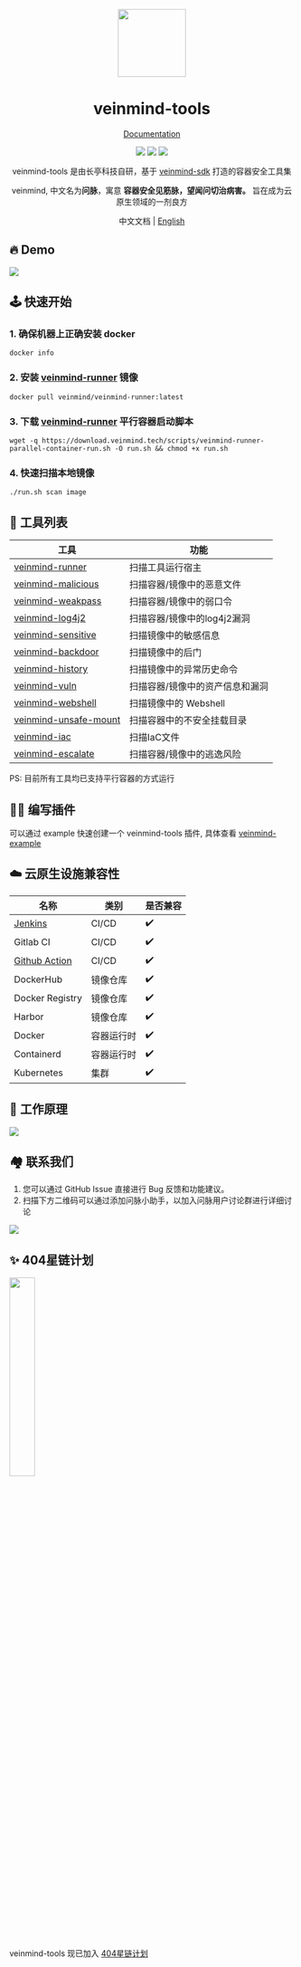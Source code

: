 <p align="center">
  <img src="https://dinfinite.oss-cn-beijing.aliyuncs.com/image/20220428154824.png" width="120">
</p>
<h1 align="center"> veinmind-tools </h1>
<p align="center">
  <a href="https://veinmind.chaitin.com/docs/">Documentation</a> 
</p>

<p align="center">
<img src="https://img.shields.io/github/v/release/chaitin/veinmind-tools.svg" />
<img src="https://img.shields.io/github/release-date/chaitin/veinmind-tools.svg?color=blue&label=update" />
<img src="https://img.shields.io/badge/go report-A+-brightgreen.svg" />

<p align="center"> veinmind-tools 是由长亭科技自研，基于 <a href="https://github.com/chaitin/libveinmind">veinmind-sdk</a> 打造的容器安全工具集 </p>
<p align="center"> veinmind, 中文名为<b>问脉</b>，寓意 <b>容器安全见筋脉，望闻问切治病害。</b> 旨在成为云原生领域的一剂良方 </p>
</p>
<p align="center"> 中文文档 | <a href="README.en.md">English</a> </p>

## 🔥 Demo
![](https://dinfinite.oss-cn-beijing.aliyuncs.com/image/20220415144819.gif)

## 🕹️ 快速开始
### 1. 确保机器上正确安装 docker
```
docker info
```
### 2. 安装 [veinmind-runner](https://github.com/chaitin/veinmind-tools/tree/master/veinmind-runner) 镜像
```
docker pull veinmind/veinmind-runner:latest
```
### 3. 下载 [veinmind-runner](https://github.com/chaitin/veinmind-tools/tree/master/veinmind-runner) 平行容器启动脚本
```
wget -q https://download.veinmind.tech/scripts/veinmind-runner-parallel-container-run.sh -O run.sh && chmod +x run.sh
```
### 4. 快速扫描本地镜像
```
./run.sh scan image
```


## 🔨 工具列表

| 工具                                                        | 功能                | 
|-----------------------------------------------------------|-------------------|
| [veinmind-runner](veinmind-runner/README.md)              | 扫描工具运行宿主          |
| [veinmind-malicious](plugins/go/veinmind-malicious)       | 扫描容器/镜像中的恶意文件     |
| [veinmind-weakpass](plugins/go/veinmind-weakpass)         | 扫描容器/镜像中的弱口令      |
| [veinmind-log4j2](plugins/go/veinmind-log4j2)             | 扫描容器/镜像中的log4j2漏洞 |
| [veinmind-sensitive](plugins/python/veinmind-sensitive)   | 扫描镜像中的敏感信息        |
| [veinmind-backdoor](plugins/python/veinmind-backdoor)     | 扫描镜像中的后门          |
| [veinmind-history](plugins/python/veinmind-history)       | 扫描镜像中的异常历史命令      |
| [veinmind-vuln](plugins/go/veinmind-vuln)                 | 扫描容器/镜像中的资产信息和漏洞  |
| [veinmind-webshell](plugins/go/veinmind-webshell)         | 扫描镜像中的 Webshell   |
| [veinmind-unsafe-mount](plugins/go/veinmind-unsafe-mount) | 扫描容器中的不安全挂载目录     |
| [veinmind-iac](plugins/go/veinmind-iac)                   | 扫描IaC文件           |
| [veinmind-escalate](plugins/go/veinmind-escalate)         | 扫描容器/镜像中的逃逸风险     |
    
PS: 目前所有工具均已支持平行容器的方式运行

## 🧑‍💻 编写插件

可以通过 example 快速创建一个 veinmind-tools 插件, 具体查看 [veinmind-example](example/)  

## ☁️ 云原生设施兼容性
| 名称                                                          | 类别    | 是否兼容 |
|-------------------------------------------------------------|-------|------|
| [Jenkins](https://github.com/chaitin/veinmind-jenkins)      | CI/CD | ✔️   |
| Gitlab CI                                                   | CI/CD | ✔️   |
| [Github Action](https://github.com/chaitin/veinmind-action) | CI/CD | ✔️   |
| DockerHub                                                   | 镜像仓库  | ✔️   |
| Docker Registry                                             | 镜像仓库  | ✔️   |
| Harbor                                                      | 镜像仓库  | ✔️   |
| Docker                                                      | 容器运行时 | ✔️   |
| Containerd                                                  | 容器运行时 | ✔️   |
| Kubernetes                                                  | 集群    | ✔️   |

## 🛴 工作原理
![](docs/architecture.png)

## 🏘️ 联系我们
1. 您可以通过 GitHub Issue 直接进行 Bug 反馈和功能建议。
2. 扫描下方二维码可以通过添加问脉小助手，以加入问脉用户讨论群进行详细讨论

![](docs/veinmind-group-qrcode.jpg)

## ✨ 404星链计划
<img src="https://github.com/knownsec/404StarLink-Project/raw/master/logo.png" width="30%">

veinmind-tools 现已加入 [404星链计划](https://github.com/knownsec/404StarLink)
